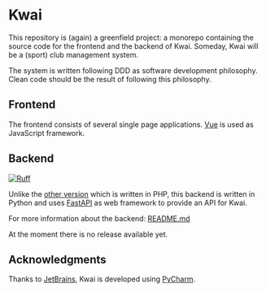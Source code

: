 # Kwai

This repository is (again) a greenfield project: a monorepo containing the source code for the frontend and
the backend of Kwai. Someday, Kwai will be a (sport) club management system.

The system is written following DDD as software development philosophy. Clean code should be the result of following 
this philosophy.

## Frontend
The frontend consists of several single page applications. [Vue](https://vuejs.org) is used as JavaScript framework. 

## Backend
[![Ruff](https://img.shields.io/endpoint?url=https://raw.githubusercontent.com/astral-sh/ruff/main/assets/badge/v2.json)](https://github.com/astral-sh/ruff)

Unlike the [other version](https://github.com/fbraem/kwai-api) which is written in PHP, this backend is written in 
Python and uses [FastAPI](https://fastapi.tiangolo.com/) as web framework to provide an API for Kwai.

For more information about the backend: [README.md](./backend)

At the moment there is no release available yet.

## Acknowledgments

Thanks to [JetBrains](https://www.jetbrains.com/), Kwai is developed using [PyCharm](https://www.jetbrains.com/pycharm/).
